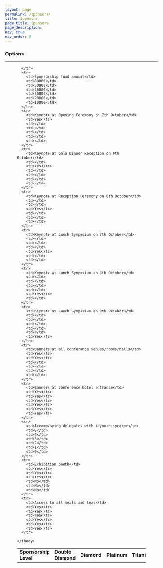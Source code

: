 ```yaml
---
layout: page
permalink: /sponsors/
title: Sponsors
page_title: Sponsors
page_description: 
nav: true
nav_order: 8
---
```


### Options

<!--
<iframe width="100%" height="500px" src="https://iciap2023.org/registration/"></iframe>
-->

<hr class="wp-block-separator has-alpha-channel-opacity"/>

<figure class="wp-block-table is-style-stripes">
  <table class="has-fixed-layout">
    <tbody>
      <tr>
        <td><strong>Sponsorship Level</strong></td>
        <td><strong>Double Diamond</strong></td>
        <td><strong>Diamond</strong></td>
        <td><strong>Platinum</strong></td>
        <td><strong>Titanium</strong></td>
        <td><strong>Silver</strong></td>
        <td><strong>Bronze</strong></td>
        
      </tr>
      <tr>
        <td>Sponsorship fund amount</td>
        <td>8000€</td>
        <td>5000€</td>
        <td>4000€</td>        
        <td>3000€</td>
        <td>2000€</td>
        <td>1000€</td>
      </tr>
      <tr>
        <td>Keynote at Opening Ceremony on 7th October</td>
        <td>Yes</td>
        <td></td>
        <td></td>        
        <td></td>
        <td></td>
        <td></td>          
      </tr>
      <tr>
        <td>Keynote at Gala Dinner Reception on 9th October</td>
        <td></td>
        <td>Yes</td>
        <td></td>        
        <td></td>
        <td></td>
        <td></td>          
      </tr>
      <tr>
        <td>Keynote at Reception Ceremony on 6th October</td>
        <td></td>
        <td></td>
        <td>Yes</td>        
        <td></td>
        <td></td>
        <td></td>          
      </tr>
      <tr>
        <td>Keynote at Lunch Symposium on 7th October</td>
        <td></td>
        <td></td>
        <td></td>        
        <td>Yes</td>
        <td></td>
        <td></td>          
      </tr>
      <tr>
        <td>Keynote at Lunch Symposium on 8th October</td>
        <td></td>
        <td></td>
        <td></td>        
        <td></td>
        <td>Yes</td>
        <td></td>          
      </tr>
      <tr>
        <td>Keynote at Lunch Symposium on 9th October</td>
        <td></td>
        <td></td>
        <td></td>        
        <td></td>
        <td></td>
        <td>Yes</td>          
      </tr>
      <tr>
        <td>Banners at all conference venues/rooms/halls</td>
        <td>Yes</td>
        <td>Yes</td>
        <td></td>        
        <td></td>
        <td></td>
        <td></td>          
      </tr>
      <tr>
        <td>Banners at conference hotel entrance</td>
        <td>Yes</td>
        <td>Yes</td>
        <td>Yes</td>        
        <td>Yes</td>
        <td>Yes</td>
        <td>Yes</td>          
      </tr>
      <tr>
        <td>Accompanying delegates with keynote speaker</td>
        <td>6</td>
        <td>4</td>
        <td>3</td>        
        <td>2</td>
        <td>1</td>
        <td>0</td>          
      </tr>
      <tr>
        <td>Exhibition booth</td>
        <td>Yes</td>
        <td>Yes</td>
        <td>Yes</td>        
        <td>No</td>
        <td>No</td>
        <td>No</td>          
      </tr>
      <tr>
        <td>Access to all meals and teas</td>
        <td>Yes</td>
        <td>Yes</td>
        <td>Yes</td>        
        <td>Yes</td>
        <td>Yes</td>
        <td>Yes</td>          
      </tr>

    </tbody>
  </table>
</figure>
